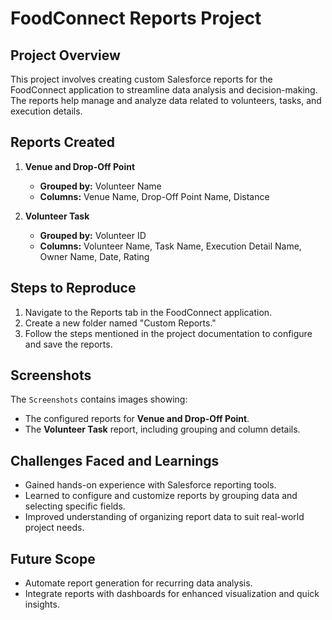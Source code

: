 # FoodConnect Reports Project

## Project Overview
This project involves creating custom Salesforce reports for the FoodConnect application to streamline data analysis and decision-making. The reports help manage and analyze data related to volunteers, tasks, and execution details.

## Reports Created
1. **Venue and Drop-Off Point**
   - **Grouped by:** Volunteer Name
   - **Columns:** Venue Name, Drop-Off Point Name, Distance

2. **Volunteer Task**
   - **Grouped by:** Volunteer ID
   - **Columns:** Volunteer Name, Task Name, Execution Detail Name, Owner Name, Date, Rating

## Steps to Reproduce
1. Navigate to the Reports tab in the FoodConnect application.
2. Create a new folder named "Custom Reports."
3. Follow the steps mentioned in the project documentation to configure and save the reports.

## Screenshots
The `Screenshots` contains images showing:
- The configured reports for **Venue and Drop-Off Point**.
- The **Volunteer Task** report, including grouping and column details.

## Challenges Faced and Learnings
- Gained hands-on experience with Salesforce reporting tools.
- Learned to configure and customize reports by grouping data and selecting specific fields.
- Improved understanding of organizing report data to suit real-world project needs.

## Future Scope
- Automate report generation for recurring data analysis.
- Integrate reports with dashboards for enhanced visualization and quick insights.
